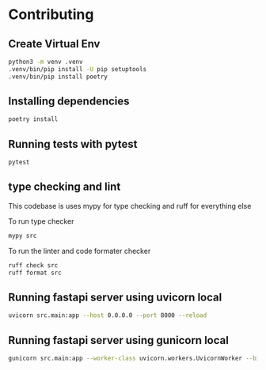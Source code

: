# Contributing

## Create Virtual Env

```bash
python3 -m venv .venv
.venv/bin/pip install -U pip setuptools
.venv/bin/pip install poetry
```

## Installing dependencies

```bash
poetry install
```

## Running tests with pytest
```bash
pytest
```

## type checking and lint
This codebase is uses mypy for type checking and ruff for everything else

To run type checker

```bash
mypy src
```

To run the linter and code formater checker

```bash
ruff check src
ruff format src
```

## Running fastapi server using uvicorn local
```bash
uvicorn src.main:app --host 0.0.0.0 --port 8000 --reload
```

## Running fastapi server using gunicorn local
```bash
gunicorn src.main:app --worker-class uvicorn.workers.UvicornWorker --bind :8000
```
